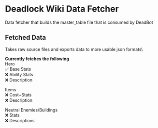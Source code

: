 # Deadlock Wiki Data Fetcher
Data fetcher that builds the master_table file that is consumed by DeadBot

## Fetched Data
Takes raw source files and exports data to more usable json formats\

**Currently fetches the following**\
Hero\
✅ Base Stats\
❌ Ability Stats\
❌ Description

Items\
❌ Cost+Stats\
❌ Description

Neutral Enemies/Buildings\
❌ Stats\
❌ Descriptions
